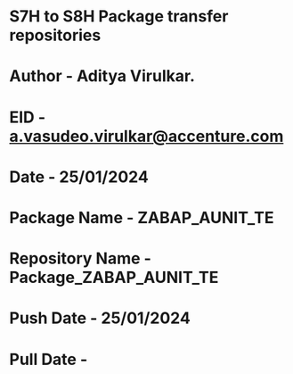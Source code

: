 # S7H to S8H Package transfer repositories
# Author - Aditya Virulkar.
# EID - a.vasudeo.virulkar@accenture.com
# Date - 25/01/2024

# Package Name - ZABAP_AUNIT_TE
# Repository Name - Package_ZABAP_AUNIT_TE

# Push Date - 25/01/2024
# Pull Date - 
